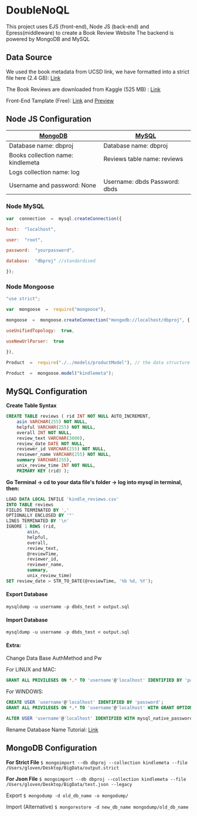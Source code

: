 # DoubleNoQL


This project uses EJS (front-end), Node JS (back-end) and Epress(middleware) to create a Book Review Website
The backend is powered by MongoDB and MySQL
## Data Source
We used the book metadata from UCSD link, we have formatted into a strict file here (2.4 GB):  [Link](https://drive.google.com/file/d/1Ug0MFeDWyPA-g0c5dYmuXDrMmECd6IbT/view?usp=sharing)

The Book Reviews are downloaded from Kaggle (525 MB) : [Link](https://www.kaggle.com/bharadwaj6/kindle-reviews/download)

Front-End Tamplate (Free): [Link](https://themehunt.com/item/1525828-writer-free-ecommerce-book-store-template)  and [Preview](http://themehunt.com/item/1525828-writer-free-ecommerce-book-store-template/preview)


## Node JS Configuration
| [MongoDB](#MongoDB-Configuration)  | [MySQL](#MySQL-Configuration)  |
|---|---|
| Database name: dbproj  |Database name: dbproj  
|Books collection name: kindlemeta|Reviews table name: reviews  |
|Logs collection name: log|  |
|Username and password: None  |   Username: dbds  Password: dbds|

### Node  MySQL
```javascript
var  connection  =  mysql.createConnection({

host:  "localhost",

user:  "root",

password:  "yourpassword",

database:  "dbproj" //standardised

});
```

### Node Mongoose
```javascript
"use strict";

var  mongoose  =  require("mongoose"),

mongoose  =  mongoose.createConnection("mongodb://localhost/dbproj", {

useUnifiedTopology:  true,

useNewUrlParser:  true

}),

Product  =  require("./../models/productModel"), // the data structure of response

Product  =  mongoose.model("kindlemeta");

```


## MySQL Configuration
**Create Table Syntax**
```sql
CREATE TABLE reviews ( rid INT NOT NULL AUTO_INCREMENT, 
	asin VARCHAR(255) NOT NULL, 
	helpful VARCHAR(255) NOT NULL, 
	overall INT NOT NULL, 
	review_text VARCHAR(3000), 
	review_date DATE NOT NULL, 
	reviewer_id VARCHAR(255) NOT NULL, 
	reviewer_name VARCHAR(255) NOT NULL, 
	summary VARCHAR(255), 
	unix_review_time INT NOT NULL, 
	PRIMARY KEY (rid) );
```
**Go Terminal -> cd to your data file's folder -> log into mysql in terminal, then:**
```sql
LOAD DATA LOCAL INFILE 'kindle_reviews.csv' 
INTO TABLE reviews 
FIELDS TERMINATED BY ',' 
OPTIONALLY ENCLOSED BY '"' 
LINES TERMINATED BY '\n' 
IGNORE 1 ROWS (rid, 
		asin, 
		helpful, 
		overall, 
		review_text, 
		@reviewTime, 
		reviewer_id, 
		reviewer_name, 
		summary, 
		unix_review_time) 
SET review_date = STR_TO_DATE(@reviewTime, '%b %d, %Y');
```

#### Export Database
`mysqldump -u username -p dbds_test > output.sql`

#### Import Database
`mysqldump -u username -p dbds_test < output.sql`

#### Extra:
Change Data Base AuthMethod and Pw

For LINUX and MAC:
```sql 
GRANT ALL PRIVILEGES ON *.* TO 'username'@'localhost' IDENTIFIED BY 'password';
```
For WINDOWS:
```sql
CREATE USER 'username'@'localhost' IDENTIFIED BY 'password';
GRANT ALL PRIVILEGES ON *.* TO 'username'@'localhost' WITH GRANT OPTION;

ALTER USER 'username'@'localhost' IDENTIFIED WITH mysql_native_password BY 'password'
```

Rename Database Name Tutorial: [Link](https://phoenixnap.com/kb/how-to-rename-a-mysql-database)

## MongoDB Configuration
**For Strict File**
`$ mongoimport --db dbproj --collection kindlemeta --file /Users/gloven/Desktop/BigData/output.strict`

**For Json File**
`$ mongoimport --db dbproj --collection kindlemeta --file /Users/gloven/Desktop/BigData/test.json --legacy`

Export
`$ mongodump -d old_db_name -o mongodump/`

Import (Alternative)
`$ mongorestore -d new_db_name mongodump/old_db_name`
